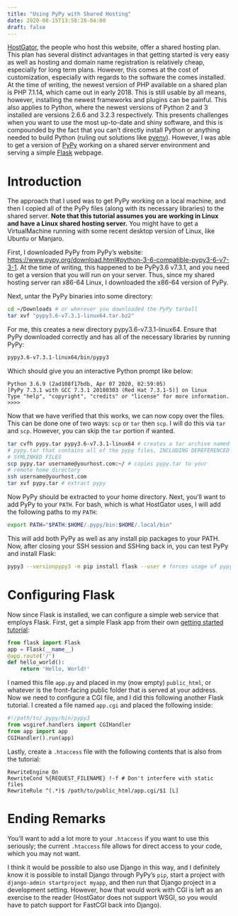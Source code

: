 ```yaml
---
title: "Using PyPy with Shared Hosting"
date: 2020-08-15T13:58:28-04:00
draft: false
---
```


[HostGator](https://www.hostgator.com/), the people who host this website, offer a shared hosting plan. This plan has several distinct advantages in that getting started is very easy as well as hosting and domain name registration is relatively cheap, especially for long term plans. However, this comes at the cost of customization, especially with regards to the software the comes installed. At the time of writing, the newest version of PHP available on a shared plan is PHP 7.1.14, which came out in early 2018. This is still usable by all means, however, installing the newest frameworks and plugins can be painful. This also applies to Python, where the newest versions of Python 2 and 3 installed are versions 2.6.6 and 3.2.3 respectively. This presents challenges when you want to use the most up-to-date and shiny software, and this is compounded by the fact that you can’t directly install Python or anything needed to build Python (ruling out solutions like [pyenv](https://github.com/pyenv/pyenv)). However, I was able to get a version of [PyPy](https://www.pypy.org/) working on a shared server environment and serving a simple [Flask](https://flask.palletsprojects.com/en/1.1.x/) webpage.

# Introduction

The approach that I used was to get PyPy working on a local machine, and then I copied all of the PyPy files (along with its necessary libraries) to the shared server. **Note that this tutorial assumes you are working in Linux and have a Linux shared hosting server.** You might have to get a VirtualMachine running with some recent desktop version of Linux, like Ubuntu or Manjaro.

First, I downloaded PyPy from PyPy’s website: <https://www.pypy.org/download.html#python-3-6-compatible-pypy3-6-v7-3-1>. At the time of writing, this happened to be PyPy3.6 v7.3.1, and you need to get a version that you will run on your server. Thus, since my shared hosting server ran x86-64 Linux, I downloaded the x86-64 version of PyPy.

Next, untar the PyPy binaries into some directory:

```sh
cd ~/Downloads # or wherever you downloaded the PyPy tarball
tar xvf "pypy3.6-v7.3.1-linux64.tar.bz2"
```

For me, this creates a new directory pypy3.6-v7.3.1-linux64. Ensure that PyPy downloaded correctly and has all of the necessary libraries by running PyPy:

```sh
pypy3.6-v7.3.1-linux64/bin/pypy3
```

Which should give you an interactive Python prompt like below:

```
Python 3.6.9 (2ad108f17bdb, Apr 07 2020, 02:59:05)
[PyPy 7.3.1 with GCC 7.3.1 20180303 (Red Hat 7.3.1-5)] on linux
Type "help", "copyright", "credits" or "license" for more information.
>>>>
```

Now that we have verified that this works, we can now copy over the files. This can be done one of two ways: `scp` or `tar` then `scp`. I will do this via `tar` and `scp`. However, you can skip the `tar` portion if wanted.

```sh
tar cvfh pypy.tar pypy3.6-v7.3.1-linux64 # creates a tar archive named 
# pypy.tar that contains all of the pypy files, INCLUDING DEREFERENCED 
# SYMLINKED FILES
scp pypy.tar username@yourhost.com:~/ # copies pypy.tar to your 
# remote home directory
ssh username@yourhost.com
tar xvf pypy.tar # extract pypy
```

Now PyPy should be extracted to your home directory. Next, you’ll want to add PyPy to your `PATH`. For bash, which is what HostGator uses, I will add the following paths to my `PATH`:

```sh
export PATH="$PATH:$HOME/.pypy/bin:$HOME/.local/bin"
```

This will add both PyPy as well as any install pip packages to your PATH.
Now, after closing your SSH session and SSHing back in, you can test PyPy and install Flask:

```sh
pypy3 --versionpypy3 -m pip install flask --user # forces usage of pypy's pip
```

# Configuring Flask

Now since Flask is installed, we can configure a simple web service that employs Flask. First, get a simple Flask app from their own [getting started tutorial](https://flask.palletsprojects.com/en/1.1.x/quickstart/#a-minimal-application):

```py
from flask import Flask
app = Flask(__name__)
@app.route('/')
def hello_world():
    return 'Hello, World!'
```

I named this file `app.py` and placed in my (now empty) `public_html`, or whatever is the front-facing public folder that is served at your address. Now we need to configure a CGI file, and I did this following another Flask tutorial. I created a file named `app.cgi` and placed the following inside:

```py
#!/path/to/.pypy/bin/pypy3
from wsgiref.handlers import CGIHandler
from app import app
CGIHandler().run(app)
```

Lastly, create a `.htaccess` file with the following contents that is also from the tutorial:

```
RewriteEngine On
RewriteCond %{REQUEST_FILENAME} !-f # Don't interfere with static files
RewriteRule ^(.*)$ /path/to/public_html/app.cgi/$1 [L]
```

# Ending Remarks

You’ll want to add a lot more to your `.htaccess` if you want to use this seriously; the current `.htaccess` file allows for direct access to your code, which you may not want.

I think it would be possible to also use Django in this way, and I definitely know it is possible to install Django through PyPy’s `pip`, start a project with `django-admin startproject myapp`, and then run that Django project in a development setting. However, how that would work with CGI is left as an exercise to the reader (HostGator does not support WSGI, so you would have to patch support for FastCGI back into Django).

